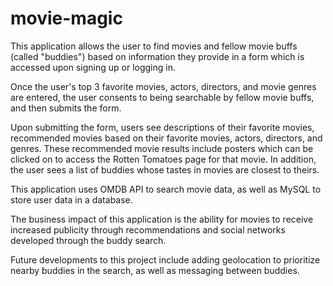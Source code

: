 # movie-magic

This application allows the user to find movies and fellow movie buffs (called "buddies") based on information they provide in a form which is accessed upon signing up or logging in.

Once the user's top 3 favorite movies, actors, directors, and movie genres are entered, the user consents to being searchable by fellow movie buffs, and then submits the form.

Upon submitting the form, users see descriptions of their favorite movies, recommended movies based on their favorite movies, actors, directors, and genres. These recommended movie results include posters which can be clicked on to access the Rotten Tomatoes page for that movie. In addition, the user sees a list of buddies whose tastes in movies are closest to theirs.

This application uses OMDB API to search movie data, as well as MySQL to store user data in a database.

The business impact of this application is the ability for movies to receive increased publicity through recommendations and social networks developed through the buddy search.

Future developments to this project include adding geolocation to prioritize nearby buddies in the search, as well as messaging between buddies.
